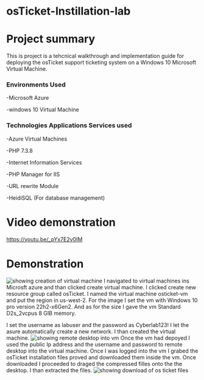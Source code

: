 # osTicket-Instillation-lab
#  Project summary
This is project is a tehcnical walkthrough and implementation guide for deploying the osTicket support ticketing system on a Windows 10 Microsoft Virtual Machine.
### Environments Used 
-Microsoft Azure 

-windows 10 Virtual Machine 
### Technologies Applications Services used
-Azure Virtual Machines

-PHP 7.3.8

-Internet Information  Services

-PHP Manager for IIS

-URL rewrite Module

-HeidiSQL (For database management)
# Video demonstration
https://youtu.be/_pYx7E2v0IM
# Demonstration
![showing creation of virtual machine](https://github.com/user-attachments/assets/dbc055f5-f575-4492-b739-5cd328c2e8b3)
I navigated to virtual machines ins Microsft azure and than clicked create virtual machine. I clicked create new resource group called osTicket. I named the virtual machine
osticket-vm and put the region in us-west-2. For the image I set the vm with Windows 10 pro version 22h2-x6Gen2. And as for the size I gave the vm Standard D2s_2vcpus 8 GIB memory.

I set the username as labuser and the password as Cyberlab123! I let the asure automatically create a new network. I than created the virtual machine.
![showing remote desktop into vm](https://github.com/user-attachments/assets/3c8c107c-11a8-495d-b755-3002e6dd5ef3)
Once the vm had depoyed I used the public Ip address and the username and password to remote desktop into the virtual machine. Once I was logged into the vm I grabed the osTicket installation files proved and downloaded them inside the vm. Once downloaded I proceeded to draged the compressed filles onto the the desktop. I than extracted the files.
![showing download of os ticket files](https://github.com/user-attachments/assets/fae9c075-49bd-412d-aac7-6e0e63828f50)




